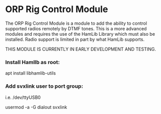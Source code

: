 # ORP Rig Control Module
The ORP Rig Control Module is a module to add the ability to control supported radios remotely by DTMF tones. This is a more advanced modules and requires the use of the HamLib Library which must also be installed. Radio support is limited in part by what HamLib supports.

THIS MODULE IS CURRENTLY IN EARLY DEVELOPMENT AND TESTING. 

### Install HamlIb as root:
apt install libhamlib-utils

### Add svxlink user to port group:
i.e. /dev/ttyUSB0

usermod -a -G dialout svxlink